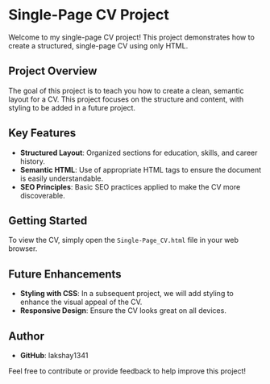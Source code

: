 # Single-Page CV Project

Welcome to my single-page CV project! This project demonstrates how to create a structured, single-page CV using only HTML.

## Project Overview

The goal of this project is to teach you how to create a clean, semantic layout for a CV. This project focuses on the structure and content, with styling to be added in a future project.

## Key Features

- **Structured Layout**: Organized sections for education, skills, and career history.
- **Semantic HTML**: Use of appropriate HTML tags to ensure the document is easily understandable.
- **SEO Principles**: Basic SEO practices applied to make the CV more discoverable.

## Getting Started

To view the CV, simply open the `Single-Page_CV.html` file in your web browser.

## Future Enhancements

- **Styling with CSS**: In a subsequent project, we will add styling to enhance the visual appeal of the CV.
- **Responsive Design**: Ensure the CV looks great on all devices.

## Author

- **GitHub**: lakshay1341

Feel free to contribute or provide feedback to help improve this project!
